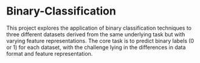 # Binary-Classification
 This project explores the application of binary classification techniques to three different datasets derived from the same  underlying task but with varying feature representations. The core task is to predict binary labels (0 or 1) for each dataset,  with the challenge lying in the differences in data format and feature representation.
